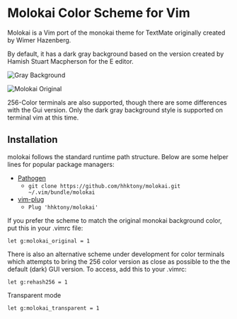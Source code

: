 # Molokai Color Scheme for Vim

Molokai is a Vim port of the monokai theme for TextMate originally created by Wimer Hazenberg.

By default, it has a dark gray background based on the version created by Hamish Stuart Macpherson for the E editor.

![Gray Background](http://www.winterdom.com/weblog/content/binary/WindowsLiveWriter/MolokaiforVim_8602/molokai_normal_small_3.png)

![Molokai Original](http://www.winterdom.com/weblog/content/binary/WindowsLiveWriter/MolokaiforVim_8602/molokai_original_small_3.png)

256-Color terminals are also supported, though there are some differences with the Gui version. Only the dark gray background style is supported on terminal vim at this time.

## Installation

molokai follows the standard runtime path structure. Below are some helper lines
for popular package managers:

* [Pathogen](https://github.com/tpope/vim-pathogen)
  * `git clone https://github.com/hhktony/molokai.git ~/.vim/bundle/molokai`
* [vim-plug](https://github.com/junegunn/vim-plug)
  * `Plug 'hhktony/molokai'`

If you prefer the scheme to match the original monokai background color, put this in your .vimrc file: 
```vim
let g:molokai_original = 1
```

There is also an alternative scheme under development for color terminals which attempts to bring the 256 color version as close as possible to the the default (dark) GUI version. To access, add this to your .vimrc:
```vim
let g:rehash256 = 1
```

Transparent mode

```vim
let g:molokai_transparent = 1
```
